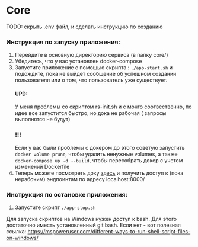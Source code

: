 # Core

TODO: скрыть .env файл, и сделать инструкцию по созданию

### Инструкция по запуску приложения:

1) Перейдите в основную директорию сервиса (в папку core/)
2) Убедитесь, что у вас установлен docker-compose
3) Запустите приложение с помощью скрипта : ```./app-start.sh``` и подождите, пока не выйдет сообщение об успешном
   создании пользователя или о том, что пользователь уже существует.
   #### UPD:
   У меня проблемы со скриптом rs-init.sh и с монго соотвественно, по идее все запустится быстро, но дока не рабочая (
   запросы выполнятся не будут)
   ### !!!
   Если у вас были проблемы с докером до этого советую запустить ```docker volume prune```, чтобы удалить ненужные
   volumes, а также ```docker-compose up -d --build```, чтобы пересобрать докер с учетом изменений Dockerfile
4) Теперь можете посмотреть доку [здесь](http://localhost:8000/docs#/) и получить доступ к (пока нерабочим) эндпоинтам
   по адресу localhost:8000/

### Инструкция по остановке приложения:

1) Запустите скрипт ```./app-stop.sh```

Для запуска скриптов на Windows нужен доступ к bash. Для этого достаточно иместь установленный git bash. Если нет - вот
полезная ссылка: https://mspoweruser.com/different-ways-to-run-shell-script-files-on-windows/